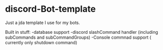 # discord-Bot-template
Just a jda template I use for my bots.

Built in stuff:
-database support
-discord slashCommand handler
  (including subCommands and subCommandGroups)
-Console commnad support ( currently only shutdown command)
